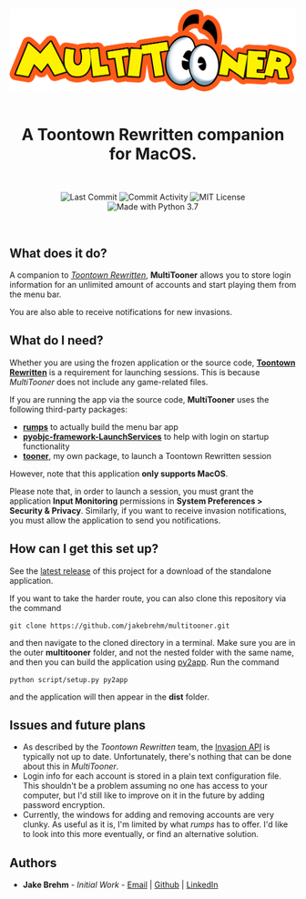 <div align="center">

  <img src="https://github.com/jakebrehm/multitooner/blob/master/img/logo.png" alt=" MultiTooner Logo"/>

  <br>
  <br>

  <h1>A Toontown Rewritten companion for MacOS.</h1>

  <br>

  <img src="https://img.shields.io/github/last-commit/jakebrehm/multitooner?style=for-the-badge&color=yellow" alt="Last Commit"></img>
  <img src="https://img.shields.io/github/commit-activity/w/jakebrehm/multitooner?style=for-the-badge&color=yellow" alt="Commit Activity"></img>
  <img src="https://img.shields.io/github/license/jakebrehm/multitooner?style=for-the-badge&color=yellow" alt="MIT License"></img>
  <br>
  <img src="https://img.shields.io/badge/Made%20With-Python%203.7-violet.svg?style=for-the-badge&logo=Python" alt="Made with Python 3.7"></img>

  <!-- <img src="https://github.com/jakebrehm/multitooner/blob/master/img/demo.gif" alt="MultiTooner Demo"></img> -->

</div>

<br>

## What does it do?

A companion to *[Toontown Rewritten](https://www.toontownrewritten.com)*, **MultiTooner** allows you to store login information for an unlimited amount of accounts and start playing them from the menu bar.

You are also able to receive notifications for new invasions.

## What do I need?

Whether you are using the frozen application or the source code, [**Toontown Rewritten**](https://www.toontownrewritten.com/play) is a requirement for launching sessions. This is because *MultiTooner* does not include any game-related files.

If you are running the app via the source code, **MultiTooner** uses the following third-party packages:
- **[rumps](https://github.com/jaredks/rumps)** to actually build the menu bar app
- **[pyobjc-framework-LaunchServices](https://pypi.org/project/pyobjc-framework-LaunchServices/)** to help with login on startup functionality
- **[tooner](http://github.com/jakebrehm/tooner)**, my own package, to launch a Toontown Rewritten session

However, note that this application **only supports MacOS**.

Please note that, in order to launch a session, you must grant the application **Input Monitoring** permissions in **System Preferences > Security & Privacy**. Similarly, if you want to receive invasion notifications, you must allow the application to send you notifications.

## How can I get this set up?

See the [latest release](https://github.com/jakebrehm/multitooner/releases/latest) of this project for a download of the standalone application.

If you want to take the harder route, you can also clone this repository via the command

```
git clone https://github.com/jakebrehm/multitooner.git
```

and then navigate to the cloned directory in a terminal. Make sure you are in the outer **multitooner** folder, and not the nested folder with the same name, and then you can build the application using [py2app](https://github.com/ronaldoussoren/py2app). Run the command

```
python script/setup.py py2app
```

and the application will then appear in the **dist** folder.

## Issues and future plans

- As described by the *Toontown Rewritten* team, the [Invasion API](https://github.com/ToontownRewritten/api-doc/blob/master/invasions.md) is typically not up to date. Unfortunately, there's nothing that can be done about this in *MultiTooner*.
- Login info for each account is stored in a plain text configuration file. This shouldn't be a problem assuming no one has access to your computer, but I'd still like to improve on it in the future by adding password encryption.
- Currently, the windows for adding and removing accounts are very clunky. As useful as it is, I'm limited by what *rumps* has to offer. I'd like to look into this more eventually, or find an alternative solution.

## Authors
- **Jake Brehm** - *Initial Work* - [Email](mailto:mail@jakebrehm.com) | [Github](http://github.com/jakebrehm) | [LinkedIn](http://linkedin.com/in/jacobbrehm)